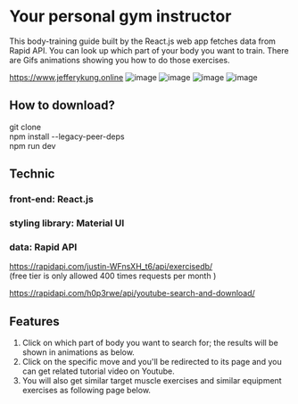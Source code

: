 # Your personal gym instructor
This body-training guide built by the React.js web app fetches data from Rapid API. You can look up which part of your body you want to train. There are Gifs animations showing you how to do those exercises.

https://www.jefferykung.online
![image](https://user-images.githubusercontent.com/102844561/235046772-48410dd2-aac6-4bd9-991c-a16aced3135d.png)
![image](https://user-images.githubusercontent.com/102844561/235046945-a52a9885-a865-4ea4-966f-5a62cc1d1324.png)
![image](https://user-images.githubusercontent.com/102844561/235047053-3e92c898-a731-470a-b8cc-44b0199679bf.png)
![image](https://user-images.githubusercontent.com/102844561/235047165-fa6b926d-f1ee-4ef9-b7f0-7690930e364c.png)



## How to download?
git clone  
npm install --legacy-peer-deps  
npm run dev  

## Technic
### front-end: React.js  
### styling library: Material UI  
### data: Rapid API  

https://rapidapi.com/justin-WFnsXH_t6/api/exercisedb/   
(free tier is only allowed 400 times requests per month )  
  
https://rapidapi.com/h0p3rwe/api/youtube-search-and-download/  

## Features
1. Click on which part of body you want to search for; the results will be shown in animations as below.  
2. Click on the specific move and you'll be redirected to its page and you can get related tutorial video on Youtube.  
3. You will also get similar target muscle exercises and similar equipment exercises as following page below.  

